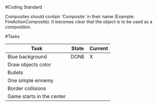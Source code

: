 #Coding Standard

Composites should contain 'Composite' in their name (Example: FireActionComposite). It becomes clear that the object is to be used as a composition.

#Tasks

| Task											 | State | Current |
|----------------------------|-------|---------|
|Blue background						 | DONE  | X       |
|Draw objects color	    		 |       |         |
|Bullets           	    		 |       |         |
|One simple ennemy 	    		 |       |         |
|Border collisions 	    		 |       |         |
|Game starts in the center   |       |         |

